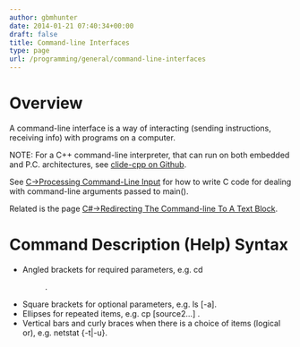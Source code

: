 ```yaml
---
author: gbmhunter
date: 2014-01-21 07:40:34+00:00
draft: false
title: Command-line Interfaces
type: page
url: /programming/general/command-line-interfaces
---
```


# Overview

A command-line interface is a way of interacting (sending instructions, receiving info) with programs on a computer.

NOTE: For a C++ command-line interpreter, that can run on both embedded and P.C. architectures, see [clide-cpp on Github](https://github.com/gbmhunter/clide-cpp).

See [C->Processing Command-Line Input](/programming/languages/c/processing-command-line-input) for how to write C code for dealing with command-line arguments passed to main().

Related is the page [C#->Redirecting The Command-line To A Text Block](/programming/languages/c-sharp/redirecting-the-command-line-to-a-text-block).

# Command Description (Help) Syntax

* Angled brackets for required parameters, e.g. cd <dir name>.
* Square brackets for optional parameters, e.g. ls [-a].
* Ellipses for repeated items, e.g. cp <source1> [source2...] .
* Vertical bars and curly braces when there is a choice of items (logical or), e.g. netstat {-t|-u}.
